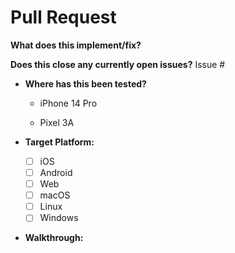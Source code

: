 # Pull Request

**What does this implement/fix?**

**Does this close any currently open issues?**
Issue #<!-- Issue number here -->

+ **Where has this been tested?**
  + iPhone 14 Pro
    <!-- Remove the surrounding comment tag to make the image tag visible -->
    <!-- <img src="Image url here" height=400 /> -->
  
  + Pixel 3A
    <!-- Remove the surrounding comment tag to make the image tag visible -->
    <!-- <img src="Image url here" height=400 /> -->

+ **Target Platform:**

  + [ ] iOS
  + [ ] Android
  + [ ] Web
  + [ ] macOS
  + [ ] Linux
  + [ ] Windows

+ **Walkthrough:**

    <!-- Remove the surrounding comment tag to make the image tag visible -->
    <!-- <img src="Video url here" height=400 /> -->
